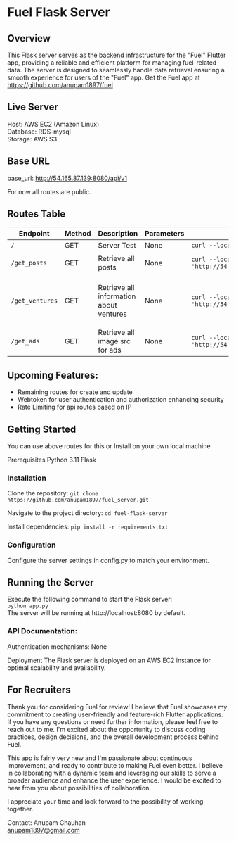 # Fuel Flask Server

## Overview

This Flask server serves as the backend infrastructure for the "Fuel" Flutter app, providing a reliable and efficient platform for managing fuel-related data. The server is designed to seamlessly handle data retrieval ensuring a smooth experience for users of the "Fuel" app.
Get the Fuel app at https://github.com/anupam1897/fuel

## Live Server

Host: AWS EC2 (Amazon Linux) \
 Database: RDS-mysql \
 Storage: AWS S3

## Base URL

base_url: http://54.165.87.139:8080/api/v1 

For now all routes are public.

## Routes Table

| Endpoint        | Method | Description                             | Parameters | Example Request                                                   | Example Response                                                                                                                                                                                                                                                                                                                                                                                                                                                                                                                                                                                                                                                                                                                                                                                                                      |
| --------------- | ------ | --------------------------------------- | ---------- | ----------------------------------------------------------------- | ------------------------------------------------------------------------------------------------------------------------------------------------------------------------------------------------------------------------------------------------------------------------------------------------------------------------------------------------------------------------------------------------------------------------------------------------------------------------------------------------------------------------------------------------------------------------------------------------------------------------------------------------------------------------------------------------------------------------------------------------------------------------------------------------------------------------------------- |
| `/`             | GET    | Server Test                             | None       | `curl --location 'http://54.165.87.139:8080/'`                    | `server up and running`                                                                                                                                                                                                                                                                                                                                                                                                                                                                                                                                                                                                                                                                                                                                                                                                               |
| `/get_posts`    | GET    | Retrieve all posts                      | None       | `curl --location 'http://54.165.87.139:8080/api/v1/get_posts'`    | `[{"caption":"Exploring beautiful landscapes!","createdAt":"Wed, 24 Jan 2024 17:35:46 GMT","likes":"99862","postImage":null,"post_id":2,"profilePicture":"https://fuel-bucket-001.s3.ap-south-1.amazonaws.com/avatars/24998e20-06ec-43bc-b81a-d01a3864938e.jpg","username":"user123","views":"3126174"}, // Additional entries... ]`                                                                                                                                                                                                                                                                                                                                                                                                                                                                                                  |
| `/get_ventures` | GET    | Retrieve all information about ventures | None       | `curl --location 'http://54.165.87.139:8080/api/v1/get_ventures'` | `[{"description":"Apple Inc. is a multinational technology company renowned for its innovative consumer electronics, software, and services. Widely recognized for iconic products like the iPhone, iPad, and Mac, Apple has consistently set industry standards in design, user experience, and technological advancements","employeeCount":7548,"founder_name":"Steve Jobs","fundingRounds":"None","fundingStatus":"Well Funded","incorporationDate":null,"incorporationType":"Incoporated","industryCategory":"fintech","investor":"Sequoia","location":"Cupertino, LA","logo_icon_src":"https://fuel-bucket-001.s3.ap-south-1.amazonaws.com/company-logos/00d9360a-761f-47a4-9296-0650286da5dd.png","rating":"4","type":"technology","valuation":2147483647,"venture_id":1,"venture_name":"Apple"}, // Additional entries... ] }` |
| `/get_ads`      | GET    | Retrieve all image src for ads          | None       | `curl --location 'http://54.165.87.139:8080/api/v1/get_ads'`      | `[{"ad_id":1,"ad_image":"https://fuel-bucket-001.s3.ap-south-1.amazonaws.com/ads/00a7ec6c-4309-4db9-a2f1-5d365c013e72.jpg"}, // Additional entries... ] }`                                                                                                                                                                                                                                                                                                                                                                                                                                                                                                                                                                                                                                                                            |

## Upcoming Features:

- Remaining routes for create and update
- Webtoken for user authentication and authorization enhancing security
- Rate Limiting for api routes based on IP

## Getting Started

You can use above routes for this or Install on your own local machine

Prerequisites
Python 3.11
Flask

### Installation

Clone the repository: `git clone https://github.com/anupam1897/fuel_server.git`

Navigate to the project directory:
`cd fuel-flask-server`

Install dependencies:
`pip install -r requirements.txt `

### Configuration

Configure the server settings in config.py to match your environment.

## Running the Server

Execute the following command to start the Flask server: \
`python app.py` \
The server will be running at http://localhost:8080 by default.

### API Documentation:

Authentication mechanisms: None

Deployment
The Flask server is deployed on an AWS EC2 instance for optimal scalability and availability.

## For Recruiters

Thank you for considering Fuel for review! I believe that Fuel showcases my commitment to creating user-friendly and feature-rich Flutter applications. If you have any questions or need further information, please feel free to reach out to me. I'm excited about the opportunity to discuss coding practices, design decisions, and the overall development process behind Fuel.

This app is fairly very new and I'm passionate about continuous improvement, and ready to contribute to making Fuel even better. I believe in collaborating with a dynamic team and leveraging our skills to serve a broader audience and enhance the user experience. I would be excited to hear from you about possibilities of collaboration.

I appreciate your time and look forward to the possibility of working together.

Contact: Anupam Chauhan \
 anupam1897@gmail.com

